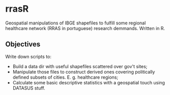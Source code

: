 rrasR
=====

Geospatial manipulations of IBGE shapefiles to fulfill some regional healthcare network (RRAS in portuguese) research demmands. Written in R. 

Objectives
----------

Write down scripts to:

* Build a data dir with useful shapefiles scattered over gov't sites;
* Manipulate those files to construct derived ones covering politically defined subsets of cities. E. g. healthcare regions;
* Calculate some basic descriptive statistics with a geospatial touch using DATASUS stuff.
